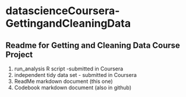 # datascienceCoursera-GettingandCleaningData
## Readme for Getting and Cleaning Data Course Project
1. run_analysis R script -submitted in Coursera
2. independent tidy data set - submitted in Coursera
3. ReadMe markdown document (this one)
4. Codebook markdown document (also in github)
